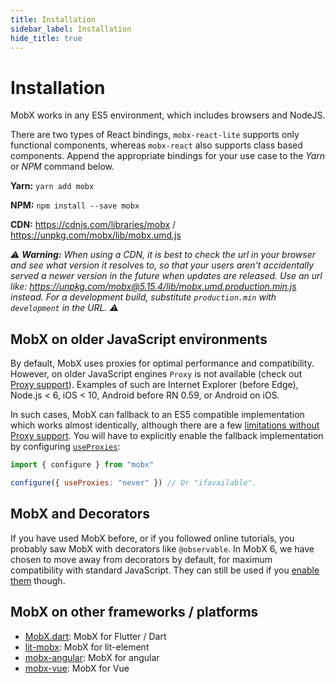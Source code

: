 ```yaml
---
title: Installation
sidebar_label: Installation
hide_title: true
---
```


<script async type="text/javascript" src="//cdn.carbonads.com/carbon.js?serve=CEBD4KQ7&placement=mobxjsorg" id="_carbonads_js"></script>

# Installation

MobX works in any ES5 environment, which includes browsers and NodeJS.

There are two types of React bindings, `mobx-react-lite` supports only functional components, whereas `mobx-react` also supports class based components. Append the appropriate bindings for your use case to the *Yarn* or *NPM* command below.

**Yarn:** `yarn add mobx`

**NPM:** `npm install --save mobx`

**CDN:** https://cdnjs.com/libraries/mobx / https://unpkg.com/mobx/lib/mobx.umd.js

_⚠️ **Warning:** When using a CDN, it is best to check the url in your browser and see what version it resolves to, so that your users aren't accidentally served a newer version in the future when updates are released. Use an url like: https://unpkg.com/mobx@5.15.4/lib/mobx.umd.production.min.js instead. For a development build, substitute `production.min` with `development` in the URL. ⚠️_

## MobX on older JavaScript environments

By default, MobX uses proxies for optimal performance and compatibility. However, on older JavaScript engines `Proxy` is not available (check out [Proxy support](https://kangax.github.io/compat-table/es6/#test-Proxy)). Examples of such are Internet Explorer (before Edge), Node.js < 6, iOS < 10, Android before RN 0.59, or Android on iOS.

In such cases, MobX can fallback to an ES5 compatible implementation which works almost identically, although there are a few [limitations without Proxy support](../refguide/configure.md#limitations-without-proxy-support). You will have to explicitly enable the fallback implementation by configuring [`useProxies`](../refguide/configure#useproxies):

```javascript
import { configure } from "mobx"

configure({ useProxies: "never" }) // Or "ifavailable".
```

## MobX and Decorators

If you have used MobX before, or if you followed online tutorials, you probably saw MobX with decorators like `@observable`.
In MobX 6, we have chosen to move away from decorators by default, for maximum compatibility with standard JavaScript.
They can still be used if you [enable them](../best/decorators.md) though.

## MobX on other frameworks / platforms

-   [MobX.dart](https://mobx.netlify.app/): MobX for Flutter / Dart
-   [lit-mobx](https://github.com/adobe/lit-mobx): MobX for lit-element
-   [mobx-angular](https://github.com/mobxjs/mobx-angular): MobX for angular
-   [mobx-vue](https://github.com/mobxjs/mobx-vue): MobX for Vue
